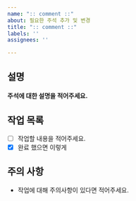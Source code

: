 ```yaml
---
name: ":: comment ::"
about: 필요한 주석 추가 및 변경
title: ":: comment ::"
labels: ''
assignees: ''

---
```


##  설명
#### 주석에 대한 설명을 적어주세요.

## 작업 목록 
- [ ] 작업할 내용을 적어주세요.
- [x] 완료 했으면 이렇게

## 주의 사항
- 작업에 대해 주의사항이 있다면 적어주세요.
